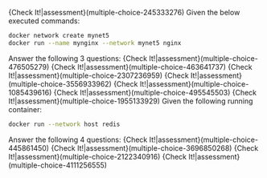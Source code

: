 {Check It!|assessment}(multiple-choice-245333276)
Given the below executed commands:
```bash
docker network create mynet5
docker run --name mynginx --network mynet5 nginx
```
Answer the following 3 questions:
{Check It!|assessment}(multiple-choice-476505279)
{Check It!|assessment}(multiple-choice-463641737)
{Check It!|assessment}(multiple-choice-2307236959)
{Check It!|assessment}(multiple-choice-3556933962)
{Check It!|assessment}(multiple-choice-1085439616)
{Check It!|assessment}(multiple-choice-495545503)
{Check It!|assessment}(multiple-choice-1955133929)
Given the following running container:
```bash
docker run --network host redis
```
Answer the following 4 questions:
{Check It!|assessment}(multiple-choice-445861450)
{Check It!|assessment}(multiple-choice-3696850268)
{Check It!|assessment}(multiple-choice-2122340916)
{Check It!|assessment}(multiple-choice-4111256555)